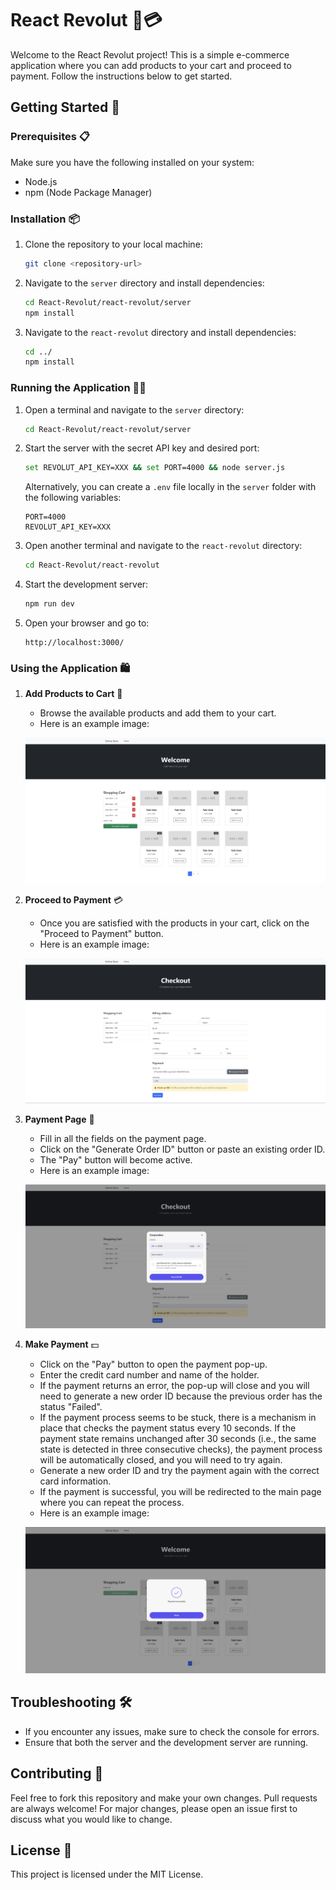 # React Revolut 🛒💳

Welcome to the React Revolut project! This is a simple e-commerce application where you can add products to your cart and proceed to payment. Follow the instructions below to get started.

## Getting Started 🚀

### Prerequisites 📋

Make sure you have the following installed on your system:
- Node.js
- npm (Node Package Manager)

### Installation 📦

1. Clone the repository to your local machine:
    ```bash
    git clone <repository-url>
    ```

2. Navigate to the `server` directory and install dependencies:
    ```bash
    cd React-Revolut/react-revolut/server
    npm install
    ```

3. Navigate to the `react-revolut` directory and install dependencies:
    ```bash
    cd ../
    npm install
    ```

### Running the Application 🚴‍♂️

1. Open a terminal and navigate to the `server` directory:
    ```bash
    cd React-Revolut/react-revolut/server
    ```

2. Start the server with the secret API key and desired port:
    ```bash
    set REVOLUT_API_KEY=XXX && set PORT=4000 && node server.js
    ```

    Alternatively, you can create a `.env` file locally in the `server` folder with the following variables:
    ```plaintext
    PORT=4000
    REVOLUT_API_KEY=XXX
    ```
   
4. Open another terminal and navigate to the `react-revolut` directory:
    ```bash
    cd React-Revolut/react-revolut
    ```

5. Start the development server:
    ```bash
    npm run dev
    ```

6. Open your browser and go to:
    ```
    http://localhost:3000/
    ```

### Using the Application 🛍️

1. **Add Products to Cart** 🛒
    - Browse the available products and add them to your cart.
    - Here is an example image:

    ![Homepage](/public/homepage.png)
   
3. **Proceed to Payment** 💳
    - Once you are satisfied with the products in your cart, click on the "Proceed to Payment" button.
    - Here is an example image:

    ![CheckOut](/public/checkout.png)
4. **Payment Page** 📝
    - Fill in all the fields on the payment page.
    - Click on the "Generate Order ID" button or paste an existing order ID.
    - The "Pay" button will become active.
    - Here is an example image:

    ![Before Paying](/public/beforePaying.png)
5. **Make Payment** 💵
    - Click on the "Pay" button to open the payment pop-up.
    - Enter the credit card number and name of the holder.
    - If the payment returns an error, the pop-up will close and you will need to generate a new order ID because the previous order has the status "Failed".
    - If the payment process seems to be stuck, there is a mechanism in place that checks the payment status every 10 seconds. If the payment state remains unchanged after 30 seconds (i.e., the same state is detected in three consecutive checks), the payment process will be automatically closed, and you will need to try again.
    - Generate a new order ID and try the payment again with the correct card information.
    - If the payment is successful, you will be redirected to the main page where you can repeat the process.
    - Here is an example image:

    ![After Paying](/public/afterPaying.png)
   
## Troubleshooting 🛠️

- If you encounter any issues, make sure to check the console for errors.
- Ensure that both the server and the development server are running.

## Contributing 🤝

Feel free to fork this repository and make your own changes. Pull requests are always welcome! For major changes, please open an issue first to discuss what you would like to change.

## License 📄

This project is licensed under the MIT License.
